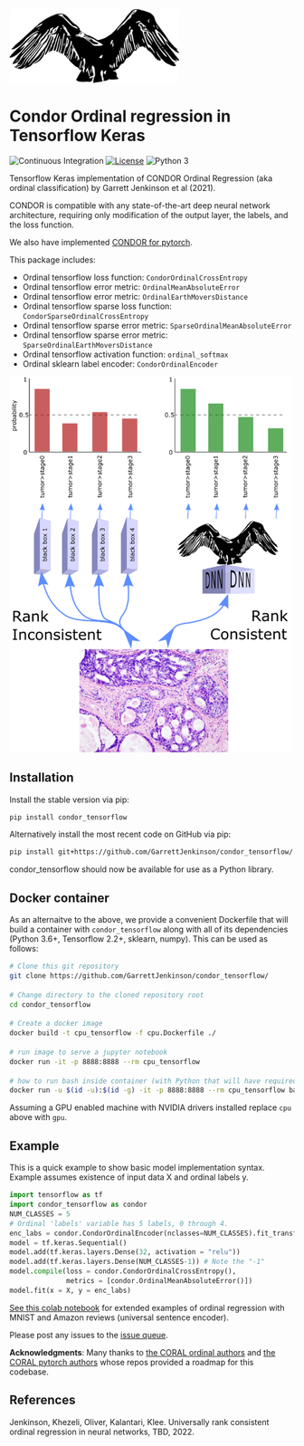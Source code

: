 <img src="docs/img/condor.png" width=300>

# Condor Ordinal regression in Tensorflow Keras
![Continuous Integration](https://github.com/GarrettJenkinson/condor_tensorflow/actions/workflows/python-test.yml/badge.svg)
[![License](https://img.shields.io/badge/license-MIT-blue.svg)](https://github.com/GarrettJenkinson/condor_tensorflow/blob/main/LICENSE)
![Python 3](https://img.shields.io/badge/python-3-blue.svg)

Tensorflow Keras implementation of CONDOR Ordinal Regression (aka ordinal classification) by 
Garrett Jenkinson et al (2021).

CONDOR is compatible with any state-of-the-art deep neural network architecture, 
requiring only modification of the output layer, the labels, and the loss function.

We also have implemented [CONDOR for pytorch](https://github.com/GarrettJenkinson/condor_pytorch).

This package includes:

  * Ordinal tensorflow loss function: `CondorOrdinalCrossEntropy`
  * Ordinal tensorflow error metric: `OrdinalMeanAbsoluteError`
  * Ordinal tensorflow error metric: `OrdinalEarthMoversDistance`
  * Ordinal tensorflow sparse loss function: `CondorSparseOrdinalCrossEntropy`
  * Ordinal tensorflow sparse error metric: `SparseOrdinalMeanAbsoluteError`
  * Ordinal tensorflow sparse error metric: `SparseOrdinalEarthMoversDistance`
  * Ordinal tensorflow activation function: `ordinal_softmax`
  * Ordinal sklearn label encoder: `CondorOrdinalEncoder`

<img src="docs/img/rankconsistent.png" width=500>

## Installation

Install the stable version via pip:

```bash
pip install condor_tensorflow
```

Alternatively install the most recent code on GitHub via pip:

```bash
pip install git+https://github.com/GarrettJenkinson/condor_tensorflow/
```

condor_tensorflow should now be available for use as a Python library.

## Docker container

As an alternaitve to the above, we provide a convenient Dockerfile that will build a container with `condor_tensorflow` along with all of its dependencies (Python 3.6+, Tensorflow 2.2+, sklearn, numpy).
This can be used as follows:

```bash
# Clone this git repository
git clone https://github.com/GarrettJenkinson/condor_tensorflow/

# Change directory to the cloned repository root
cd condor_tensorflow

# Create a docker image
docker build -t cpu_tensorflow -f cpu.Dockerfile ./

# run image to serve a jupyter notebook 
docker run -it -p 8888:8888 --rm cpu_tensorflow

# how to run bash inside container (with Python that will have required dependencies available)
docker run -u $(id -u):$(id -g) -it -p 8888:8888 --rm cpu_tensorflow bash
```

Assuming a GPU enabled machine with NVIDIA drivers installed replace `cpu`
above with `gpu`.

## Example

This is a quick example to show basic model implementation syntax.<br>
Example assumes existence of input data X and ordinal labels y.

```python
import tensorflow as tf
import condor_tensorflow as condor
NUM_CLASSES = 5
# Ordinal 'labels' variable has 5 labels, 0 through 4.
enc_labs = condor.CondorOrdinalEncoder(nclasses=NUM_CLASSES).fit_transform(labels)
model = tf.keras.Sequential()
model.add(tf.keras.layers.Dense(32, activation = "relu"))
model.add(tf.keras.layers.Dense(NUM_CLASSES-1)) # Note the "-1"
model.compile(loss = condor.CondorOrdinalCrossEntropy(),
              metrics = [condor.OrdinalMeanAbsoluteError()])
model.fit(x = X, y = enc_labs)
```

[See this colab notebook](https://github.com/GarrettJenkinson/condor_tensorflow/blob/main/docs/CONDOR_TensorFlow_demo.ipynb) 
for extended examples of ordinal regression with MNIST and Amazon reviews (universal sentence encoder).

Please post any issues to the [issue queue](https://github.com/GarrettJenkinson/condor_tensorflow/issues). 

**Acknowledgments**: Many thanks to [the CORAL ordinal authors](https://github.com/ck37/coral-ordinal) and 
[the CORAL pytorch authors](https://github.com/Raschka-research-group/coral_pytorch) whose repos provided a roadmap for this codebase.

## References

Jenkinson, Khezeli, Oliver, Kalantari, Klee. Universally rank consistent ordinal regression in neural networks, TBD, 2022.
